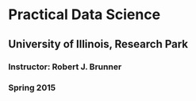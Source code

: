 # Practical Data Science
## University of Illinois, Research Park
### Instructor: Robert J. Brunner
### Spring 2015
